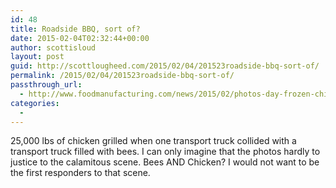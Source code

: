 ```yaml
---
id: 48
title: Roadside BBQ, sort of?
date: 2015-02-04T02:32:44+00:00
author: scottisloud
layout: post
guid: http://scottlougheed.com/2015/02/04/201523roadside-bbq-sort-of/
permalink: /2015/02/04/201523roadside-bbq-sort-of/
passthrough_url:
  - http://www.foodmanufacturing.com/news/2015/02/photos-day-frozen-chicken-gets-barbecued-truck-crash
categories:
  - 
---
```

<span>25,000 lbs of chicken grilled when one transport truck collided with a transport truck filled with bees. I can only imagine that the photos hardly to justice to the calamitous scene. Bees AND Chicken? I would not want to be the first responders to that scene.&nbsp;</span>